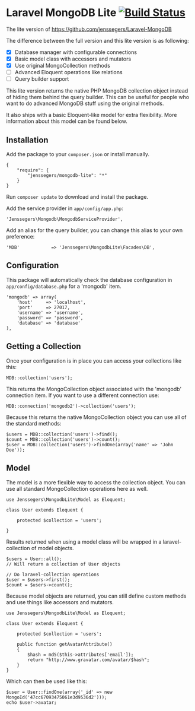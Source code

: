 Laravel MongoDB Lite [![Build Status](https://travis-ci.org/jenssegers/Laravel-MongoDB-Lite.png?branch=master)](https://travis-ci.org/jenssegers/Laravel-MongoDB-Lite)
====================

The lite version of https://github.com/jenssegers/Laravel-MongoDB

The difference between the full version and this lite version is as following:

- [x] Database manager with configurable connections
- [x] Basic model class with accessors and mutators
- [x] Use original MongoCollection methods
- [ ] Advanced Eloquent operations like relations
- [ ] Query builder support

This lite version returns the native PHP MongoDB collection object instead of hiding them behind the query builder. This can be useful for people who want to do advanced MongoDB stuff using the original methods.

It also ships with a basic Eloquent-like model for extra flexibility. More information about this model can be found below.

Installation
------------

Add the package to your `composer.json` or install manually.

    {
        "require": {
            "jenssegers/mongodb-lite": "*"
        }
    }

Run `composer update` to download and install the package.

Add the service provider in `app/config/app.php`:

    'Jenssegers\Mongodb\MongodbServiceProvider',

Add an alias for the query builder, you can change this alias to your own preference:

    'MDB'            => 'Jenssegers\MongodbLite\Facades\DB',

Configuration
-------------

This package will automatically check the database configuration in `app/config/database.php` for a 'mongodb' item.

    'mongodb' => array(
        'host'     => 'localhost',
        'port'     => 27017,
        'username' => 'username',
        'password' => 'password',
        'database' => 'database'
    ),

Getting a Collection
--------------------

Once your configuration is in place you can access your collections like this:

	MDB::collection('users');

This returns the MongoCollection object associated with the 'mongodb' connection item. If you want to use a different connection use:

	MDB::connection('mongodb2')->collection('users');

Because this returns the native MongoCollection object you can use all of the standard methods:

	$users = MDB::collection('users')->find();
	$count = MDB::collection('users')->count();
	$user = MDB::collection('users')->findOne(array('name' => 'John Doe'));

Model
-----

The model is a more flexible way to access the collection object. You can use all standard MongoCollection operations here as well.

	use Jenssegers\MongodbLite\Model as Eloquent;

	class User extends Eloquent {

		protected $collection = 'users';

	}

Results returned when using a model class will be wrapped in a laravel-collection of model objects.

	$users = User::all();
	// Will return a collection of User objects

	// Do laravel-collection operations
	$user = $users->first();
	$count = $users->count();

Because model objects are returned, you can still define custom methods and use things like accessors and mutators.

	use Jenssegers\MongodbLite\Model as Eloquent;

	class User extends Eloquent {

		protected $collection = 'users';

		public function getAvatarAttribute()
		{
			$hash = md5($this->attributes['email']);
			return "http://www.gravatar.com/avatar/$hash";
		}
	}

Which can then be used like this:

	$user = User::findOne(array('_id' => new MongoId('47cc67093475061e3d9536d2')));
	echo $user->avatar;
